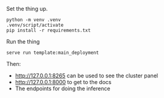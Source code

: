 Set the thing up.

```shell
python -m venv .venv
.venv/script/activate
pip install -r requirements.txt
```

Run the thing

```shell
serve run template:main_deployment
```

Then:

- http://127.0.0.1:8265 can be used to see the cluster panel
- http://127.0.0.1:8000 to get to the docs
- The endpoints for doing the inference
